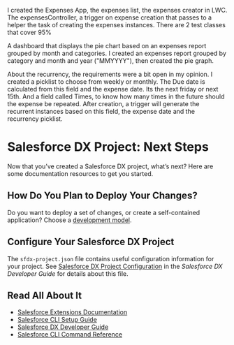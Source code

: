 I created the Expenses App, the expenses list, the expenses creator in LWC.
The expensesController, a trigger on expense creation that passes to a helper the task of creating the expenses instances.
There are 2 test classes that cover 95%

A dashboard that displays the pie chart based on an expenses report grouped by month and categories.
I created an expenses report grouped by category and month and year ("MMYYYY"), then created the pie graph.

About the recurrency, the requirements were a bit open in my opinion.
I created a picklist to choose from weekly or monthly.
The Due date is calculated from this field and the expense date. Its the next friday or next 15th.
And a field called Times, to know how many times in the future should the expense be repeated.
After creation, a trigger will generate the recurrent instances based on this field, the expense date and the recurrency picklist.


# Salesforce DX Project: Next Steps

Now that you’ve created a Salesforce DX project, what’s next? Here are some documentation resources to get you started.

## How Do You Plan to Deploy Your Changes?

Do you want to deploy a set of changes, or create a self-contained application? Choose a [development model](https://developer.salesforce.com/tools/vscode/en/user-guide/development-models).

## Configure Your Salesforce DX Project

The `sfdx-project.json` file contains useful configuration information for your project. See [Salesforce DX Project Configuration](https://developer.salesforce.com/docs/atlas.en-us.sfdx_dev.meta/sfdx_dev/sfdx_dev_ws_config.htm) in the _Salesforce DX Developer Guide_ for details about this file.

## Read All About It

- [Salesforce Extensions Documentation](https://developer.salesforce.com/tools/vscode/)
- [Salesforce CLI Setup Guide](https://developer.salesforce.com/docs/atlas.en-us.sfdx_setup.meta/sfdx_setup/sfdx_setup_intro.htm)
- [Salesforce DX Developer Guide](https://developer.salesforce.com/docs/atlas.en-us.sfdx_dev.meta/sfdx_dev/sfdx_dev_intro.htm)
- [Salesforce CLI Command Reference](https://developer.salesforce.com/docs/atlas.en-us.sfdx_cli_reference.meta/sfdx_cli_reference/cli_reference.htm)

